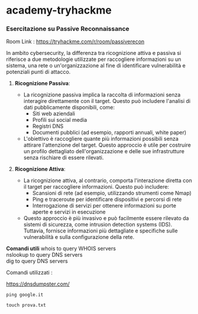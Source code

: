 # academy-tryhackme





### Esercitazione su Passive Reconnaissance
Room Link : https://tryhackme.com/r/room/passiverecon


In ambito cybersecurity, la differenza tra ricognizione attiva e passiva si riferisce a due metodologie utilizzate per raccogliere informazioni su un sistema, 
una rete o un'organizzazione al fine di identificare vulnerabilità e potenziali punti di attacco.


1. **Ricognizione Passiva**: 
   - La ricognizione passiva implica la raccolta di informazioni senza interagire direttamente con il target. Questo può includere l'analisi di dati pubblicamente disponibili, come:
     - Siti web aziendali
     - Profili sui social media
     - Registri DNS
     - Documenti pubblici (ad esempio, rapporti annuali, white paper)
   - L'obiettivo è raccogliere quante più informazioni possibili senza attirare l'attenzione del target. Questo approccio è utile per costruire un profilo dettagliato dell'organizzazione e delle sue infrastrutture senza rischiare di essere rilevati.

2. **Ricognizione Attiva**: 
   - La ricognizione attiva, al contrario, comporta l'interazione diretta con il target per raccogliere informazioni. Questo può includere:
     - Scansioni di rete (ad esempio, utilizzando strumenti come Nmap)
     - Ping e traceroute per identificare dispositivi e percorsi di rete
     - Interrogazione di servizi per ottenere informazioni su porte aperte e servizi in esecuzione
   - Questo approccio è più invasivo e può facilmente essere rilevato da sistemi di sicurezza, come intrusion detection systems (IDS). Tuttavia, fornisce informazioni più dettagliate e specifiche sulle vulnerabilità e sulla configurazione della rete.


**Comandi utili**
whois to query WHOIS servers <br>
nslookup to query DNS servers <br>
dig to query DNS servers<br>





Comandi utilizzati : 


https://dnsdumpster.com/


```
ping google.it

```


```
touch prova.txt
```
